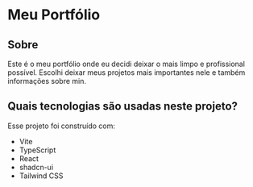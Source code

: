 # Meu Portfólio

## Sobre

Este é o meu portfólio onde eu decidi deixar o mais limpo e profissional possível. Escolhi deixar meus projetos mais importantes nele e também informações sobre min.

## Quais tecnologias são usadas neste projeto?

Esse projeto foi construído com:

- Vite
- TypeScript
- React
- shadcn-ui
- Tailwind CSS

